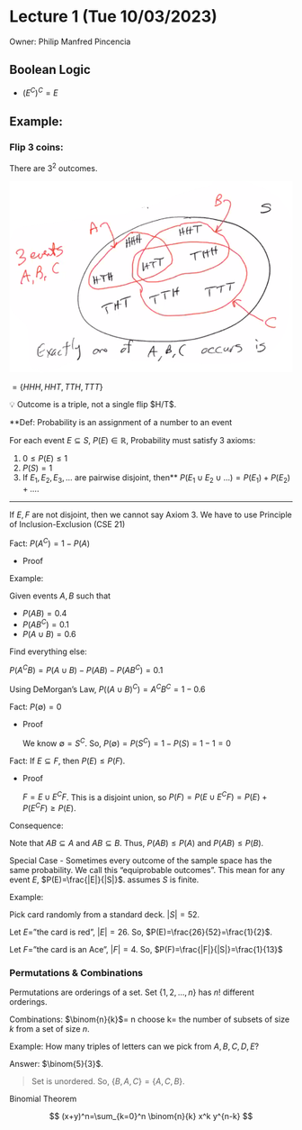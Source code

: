# Lecture 1 (Tue 10/03/2023)

Owner: Philip Manfred Pincencia

## Boolean Logic

- $(E^C)^C=E$

## Example:

### Flip 3 coins:

There are $3^2$ outcomes. 

![Untitled](Untitled.png)

$=\{HHH, HHT, TTH, TTT\}$

<aside>
💡 Outcome is a triple, not a single flip $H/T$.

</aside>

**Def: Probability is an assignment of a number to an event

For each event $E\subseteq S$, $P(E)\in \mathbb{R}$, Probability must satisfy 3 axioms:

1. $0\leq P(E)\leq 1$
2. $P(S)=1$
3. If $E_1,E_2,E_3,…$ are pairwise disjoint, then** $P(E_1\cup E_2\cup ...)=P(E_1)+P(E_2)+…$. 
****

If $E,F$ are not disjoint, then we cannot say Axiom 3. We have to use Principle of Inclusion-Exclusion (CSE 21)

Fact: $P(A^C)=1-P(A)$

- Proof
    
    

Example: 

Given events $A,B$ such that 

- $P(AB)=0.4$
- $P(AB^C)=0.1$
- $P(A\cup B)=0.6$

Find everything else:

$P(A^CB)=P(A\cup B)-P(AB)-P(AB^C)=0.1$

Using DeMorgan’s Law, $P((A\cup B)^C)=A^CB^C=1-0.6$

Fact: $P(\emptyset)=0$

- Proof
    
    We know $\emptyset=S^C$. So, $P(\emptyset)=P(S^C)=1-P(S)=1-1=0$
    

Fact: If $E\subseteq F$, then $P(E)\leq P(F)$.

- Proof
    
    $F=E\cup E^C F$. This is a disjoint union, so $P(F)=P(E\cup E^CF)=P(E)+P(E^CF)\geq P(E)$. 
    

Consequence: 

Note that $AB\subseteq A$ and $AB\subseteq B$. Thus, $P(AB)\leq P(A)$ and $P(AB)\leq P(B)$.

Special Case - Sometimes every outcome of the sample space has the same probability. We call this “equiprobable outcomes”. This mean for any event $E$, $P(E)=\frac{|E|}{|S|}$. assumes $S$ is finite. 

Example: 

Pick card randomly from a standard deck. $|S|=52$. 

Let $E=$”the card is red”, $|E|=26$. So, $P(E)=\frac{26}{52}=\frac{1}{2}$. 

Let $F=$”the card is an Ace”, $|F|=4$. So, $P(F)=\frac{|F|}{|S|}=\frac{1}{13}$

### Permutations & Combinations

Permutations are orderings of a set. Set $\{1,2,…,n\}$ has $n!$ different orderings. 

Combinations: $\binom{n}{k}$= n choose k= the number of subsets of size $k$ from a set of size $n$. 

Example: How many triples of letters can we pick from $A,B,C,D,E$?

Answer: $\binom{5}{3}$. 

> Set is unordered. So, $\{B,A,C\}=\{A,C,B\}$.
> 

Binomial Theorem

$$
(x+y)^n=\sum_{k=0}^n \binom{n}{k} x^k y^{n-k}
$$